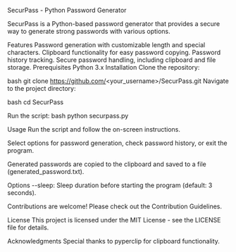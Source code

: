 SecurPass - Python Password Generator

SecurPass is a Python-based password generator that provides a secure way to generate strong passwords with various options.

Features
Password generation with customizable length and special characters.
Clipboard functionality for easy password copying.
Password history tracking.
Secure password handling, including clipboard and file storage.
Prerequisites
Python 3.x
Installation
Clone the repository:

bash
git clone https://github.com/<your_username>/SecurPass.git
Navigate to the project directory:

bash
cd SecurPass

Run the script:
bash
python securpass.py

Usage
Run the script and follow the on-screen instructions.

Select options for password generation, check password history, or exit the program.

Generated passwords are copied to the clipboard and saved to a file (generated_password.txt).

Options
--sleep: Sleep duration before starting the program (default: 3 seconds).

Contributions are welcome! Please check out the Contribution Guidelines.

License
This project is licensed under the MIT License - see the LICENSE file for details.

Acknowledgments
Special thanks to pyperclip for clipboard functionality.
